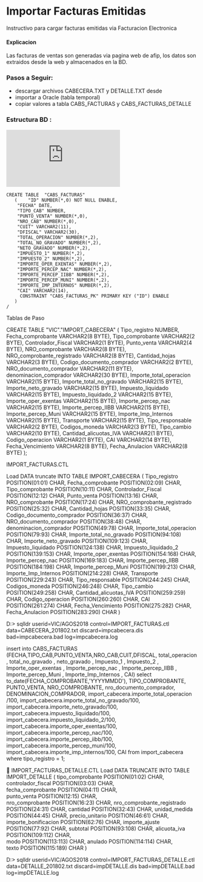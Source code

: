 # Importar Facturas Emitidas

Instructivo para cargar facturas emitidas via Facturacion Electronica

#### Explicacion
Las facturas de ventas son generadas via pagina web de afip, los datos son extraidos desde la web y almacenados en la BD.

### Pasos a Seguir:
- descargar archivos CABECERA.TXT y DETALLE.TXT desde 
- importar a Oracle (tabla temporal)
- copiar valores a tabla CABS_FACTURAS y CABS_FACTURAS_DETALLE 


### Estructura BD :
![](https://raw.githubusercontent.com/cv9955/cv2017/Vicky2018/sql/cabs_facturas.sql)
    
```
CREATE TABLE  "CABS_FACTURAS" 
   (	"ID" NUMBER(*,0) NOT NULL ENABLE, 
	"FECHA" DATE, 
	"TIPO_CAB" NUMBER, 
	"PUNTO_VENTA" NUMBER(*,0), 
	"NRO_CAB" NUMBER(*,0), 
	"CUIT" VARCHAR2(11), 
	"DFISCAL" VARCHAR2(30), 
	"TOTAL_OPERACION" NUMBER(*,2), 
	"TOTAL_NO_GRAVADO" NUMBER(*,2), 
	"NETO_GRAVADO" NUMBER(*,2), 
	"IMPUESTO_1" NUMBER(*,2), 
	"IMPUESTO_2" NUMBER(*,2), 
	"IMPORTE_OPER_EXENTAS" NUMBER(*,2), 
	"IMPORTE_PERCEP_NAC" NUMBER(*,2), 
	"IMPORTE_PERCEP_IIBB" NUMBER(*,2), 
	"IMPORTE_PERCEP_MUNI" NUMBER(*,2), 
	"IMPORTE_IMP_INTERNOS" NUMBER(*,2), 
	"CAI" VARCHAR2(14), 
	 CONSTRAINT "CABS_FACTURAS_PK" PRIMARY KEY ("ID") ENABLE
   )
/
```


Tablas de Paso

  CREATE TABLE "VIC"."IMPORT_CABECERA" 
  (
 Tipo_registro NUMBER,
 Fecha_comprobante VARCHAR2(8 BYTE),
 Tipo_comprobante VARCHAR2(2 BYTE),
 Controlador_Fiscal VARCHAR2(1 BYTE),
 Punto_venta VARCHAR2(4 BYTE),
 NRO_comprobante VARCHAR2(8 BYTE),
 NRO_comprobante_registrado VARCHAR2(8 BYTE),
 Cantidad_hojas VARCHAR2(3 BYTE),
 Codigo_documento_comprador VARCHAR2(2 BYTE),
 NRO_documento_comprador VARCHAR2(11 BYTE),
 denominacion_comprador VARCHAR2(30 BYTE),
 Importe_total_operacion VARCHAR2(15 BYTE),
 Importe_total_no_gravado VARCHAR2(15 BYTE),
 Importe_neto_gravado VARCHAR2(15 BYTE),
 Impuesto_liquidado VARCHAR2(15 BYTE),
 Impuesto_liquidado_2 VARCHAR2(15 BYTE),
 Importe_oper_exentas VARCHAR2(15 BYTE),
 Importe_percep_nac VARCHAR2(15 BYTE),
 Importe_percep_IIBB VARCHAR2(15 BYTE),
 Importe_percep_Muni VARCHAR2(15 BYTE),
 Importe_Imp_Internos VARCHAR2(15 BYTE),
 Transporte VARCHAR2(15 BYTE),
 Tipo_responsable VARCHAR2(2 BYTE),
 Codigos_moneda VARCHAR2(3 BYTE),
 Tipo_cambio VARCHAR2(10 BYTE),
 Cantidad_alicuotas_IVA VARCHAR2(1 BYTE),
 Codigo_operacion VARCHAR2(1 BYTE),
CAI VARCHAR2(14 BYTE),
Fecha_Vencimiento VARCHAR2(8 BYTE),
Fecha_Anulacion VARCHAR2(8 BYTE)
   );






IMPORT_FACTURAS.CTL

Load DATA 
truncate
INTO TABLE IMPORT_CABECERA
(
 Tipo_registro 				POSITION(01:01) CHAR,
 Fecha_comprobante 			POSITION(02:09) CHAR,
 Tipo_comprobante 			POSITION(10:11) CHAR,
 Controlador_Fiscal 		POSITION(12:12) CHAR,
 Punto_venta 				POSITION(13:16) CHAR,
 NRO_comprobante 			POSITION(17:24) CHAR,
 NRO_comprobante_registrado POSITION(25:32) CHAR,
 Cantidad_hojas 			POSITION(33:35) CHAR,
 Codigo_documento_comprador POSITION(36:37) CHAR,
 NRO_documento_comprador 	POSITION(38:48) CHAR,
 denominacion_comprador 	POSITION(49:78) CHAR,
 Importe_total_operacion 	POSITION(79:93) CHAR,
 Importe_total_no_gravado 	POSITION(94:108) CHAR,
 Importe_neto_gravado 		POSITION(109:123) CHAR,
 Impuesto_liquidado 		POSITION(124:138) CHAR,
 Impuesto_liquidado_2 		POSITION(139:153) CHAR,
 Importe_oper_exentas 		POSITION(154:168) CHAR,
 Importe_percep_nac 		POSITION(169:183) CHAR,
 Importe_percep_IIBB 		POSITION(184:198) CHAR,
 Importe_percep_Muni 		POSITION(199:213) CHAR,
 Importe_Imp_Internos 		POSITION(214:228) CHAR,
 Transporte 				POSITION(229:243) CHAR,
 Tipo_responsable 			POSITION(244:245) CHAR,
 Codigos_moneda 			POSITION(246:248) CHAR,
 Tipo_cambio 				POSITION(249:258) CHAR,
 Cantidad_alicuotas_IVA 	POSITION(259:259) CHAR,
 Codigo_operacion 			POSITION(260:260) CHAR,
 CAI 						POSITION(261:274) CHAR,
 Fecha_Vencimiento 			POSITION(275:282) CHAR,
 Fecha_Anulacion 			POSITION(283:290) CHAR
)





D:\> sqlldr userid=VIC/AGOS2018 control=IMPORT_FACTURAS.ctl data=CABECERA_201802.txt discard=impcabecera.dis bad=impcabecera.bad log=impcabecera.log 


insert into CABS_FACTURAS (FECHA,TIPO_CAB,PUNTO_VENTA,NRO_CAB,CUIT,DFISCAL,
 total_operacion ,
 total_no_gravado ,
 neto_gravado ,
 Impuesto_1 ,
 Impuesto_2 ,
 Importe_oper_exentas ,
 Importe_percep_nac ,
 Importe_percep_IIBB ,
 Importe_percep_Muni ,
 Importe_Imp_Internos ,
 CAI)
select
to_date(FECHA_COMPROBANTE,'YYYYMMDD'),
TIPO_COMPROBANTE,
PUNTO_VENTA,
NRO_COMPROBANTE,
nro_documento_comprador,
DENOMINACION_COMPRADOR,
import_cabecera.importe_total_operacion /100,
import_cabecera.importe_total_no_gravado/100,
import_cabecera.importe_neto_gravado/100,
import_cabecera.impuesto_liquidado/100,
import_cabecera.impuesto_liquidado_2/100,
import_cabecera.importe_oper_exentas/100,
import_cabecera.importe_percep_nac/100,
import_cabecera.importe_percep_iibb/100,
import_cabecera.importe_percep_muni/100,
import_cabecera.importe_imp_internos/100,
CAI
from import_cabecera
where tipo_registro = 1;



IMPORT_FACTURAS_DETALLE.CTL
Load DATA 
TRUNCATE
INTO TABLE IMPORT_DETALLE
(
    tipo_comprobante        POSITION(01:02) CHAR,    
    controlador_fiscal      POSITION(03:03) CHAR,      
    fecha_comprobante        POSITION(04:11) CHAR,     
    punto_venta                POSITION(12:15) CHAR,   
    nro_comprobante             POSITION(16:23) CHAR,
    nro_comprobante_registrado  POSITION(24:31) CHAR,
    cantidad                     POSITION(32:43) CHAR,
    unidad_medida               POSITION(44:45) CHAR, 
    precio_unitario              POSITION(46:61) CHAR,
    importe_bonificacion        POSITION(62:76) CHAR,
    importe_ajuste              POSITION(77:92) CHAR,
    subtotal                    POSITION(93:108) CHAR,
    alicuota_iva               POSITION(109:112) CHAR,  
    modo                       POSITION(113:113) CHAR, 
    anulado                    POSITION(114:114) CHAR,   
    texto    					POSITION(115:189) CHAR
)


D:\> sqlldr userid=VIC/AGOS2018 control=IMPORT_FACTURAS_DETALLE.ctl data=DETALLE_201802.txt discard=impDETALLE.dis bad=impDETALLE.bad log=impDETALLE.log 

